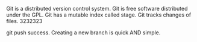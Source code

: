 Git is a distributed version control system.
Git is free software distributed under the GPL.
Git has a mutable index called stage.
Git tracks changes of files.
3232323

git push success.
Creating a new branch is quick AND simple.